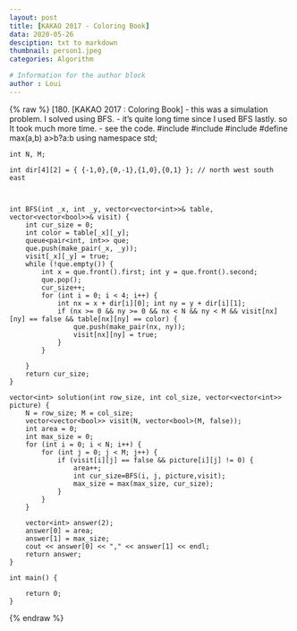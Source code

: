 ```yaml
---
layout: post
title: [KAKAO 2017 - Coloring Book]
data: 2020-05-26
desciption: txt to markdown
thumbnail: person1.jpeg
categories: Algorithm

# Information for the author block
author : Loui
---
```


{% raw %}
	﻿[180. [KAKAO 2017 : Coloring Book]
	- this was a simulation problem. I solved using BFS.
	- it’s quite long time since I used BFS lastly. so It took much more time.
	- see the code.
	#include <vector>
	#include<queue>
	#include<iostream>
	#define max(a,b) a>b?a:b
	using namespace std;
	
	
	int N, M;
	
	int dir[4][2] = { {-1,0},{0,-1},{1,0},{0,1} }; // north west south east
	
	
	
	int BFS(int _x, int _y, vector<vector<int>>& table, vector<vector<bool>>& visit) {
		int cur_size = 0;
		int color = table[_x][_y];
		queue<pair<int, int>> que;
		que.push(make_pair(_x, _y));
		visit[_x][_y] = true;
		while (!que.empty()) {
			int x = que.front().first; int y = que.front().second;
			que.pop();
			cur_size++;
			for (int i = 0; i < 4; i++) {
				int nx = x + dir[i][0]; int ny = y + dir[i][1];
				if (nx >= 0 && ny >= 0 && nx < N && ny < M && visit[nx][ny] == false && table[nx][ny] == color) {
					que.push(make_pair(nx, ny));
					visit[nx][ny] = true;
				}
			}
			
		}
		return cur_size;
	}
	
	vector<int> solution(int row_size, int col_size, vector<vector<int>> picture) {
		N = row_size; M = col_size;
		vector<vector<bool>> visit(N, vector<bool>(M, false));
		int area = 0;
		int max_size = 0;
		for (int i = 0; i < N; i++) {
			for (int j = 0; j < M; j++) {
				if (visit[i][j] == false && picture[i][j] != 0) {
					area++;
					int cur_size=BFS(i, j, picture,visit);
					max_size = max(max_size, cur_size);
				}
			}
		}
	
		vector<int> answer(2);
		answer[0] = area;
		answer[1] = max_size;
		cout << answer[0] << "," << answer[1] << endl;
		return answer;
	}
	
	int main() {
	
		return 0;
	}
	
{% endraw %}
